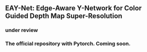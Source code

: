 ## EAY-Net: Edge-Aware Y-Network for Color Guided Depth Map Super-Resolution

### under review
### The official repository with Pytorch. Coming soon.
